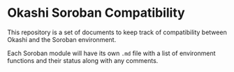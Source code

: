 # Okashi Soroban Compatibility

This repository is a set of documents to keep track of compatibility between Okashi and the Soroban environment.

Each Soroban module will have its own `.md` file with a list of environment functions and their status along with any comments.